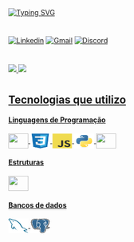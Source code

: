 <!-- Saudação -->

<div>
    <a href="https://git.io/typing-svg"><img src="https://readme-typing-svg.herokuapp.com?font=Fira+Code&pause=1000&color=7CFC00&center=falso&vCenter=falso&repeat=verdadeiro&width=435&lines=Ol%C3%A1!+eu+sou+o+Antonio+Martins+😎💻" alt="Typing SVG" /></a>
</div>

#
<!-- Redes Sociais -->

[![Linkedin](https://img.shields.io/badge/LinkedIn-0077B5?style=for-the-badge&logo=linkedin&logoColor=white)](https://www.linkedin.com/in/antonio-martins-473097206)
[![Gmail](https://img.shields.io/badge/Gmail-D14836?style=for-the-badge&logo=gmail&logoColor=white)](mailto:antoniom.c.filhosimao@gmail.com)
[![Discord](https://img.shields.io/badge/Discord-7289DA?style=for-the-badge&logo=discord&logoColor=white)](https://discord.com/users/#9350)

#
<!-- Status da conta Antonio Martins -->


<div>
  <a href="https://github.com/AntonioMartinsCosta">
  <img height="150em" src="https://github-readme-stats.vercel.app/api?username=AntonioMartinsCosta&show_icons=true&theme=merko"/>
  <img height="150em" src="https://github-readme-stats.vercel.app/api/top-langs/?username=AntonioMartinsCosta&layout=compact&theme=merko"/>
  </div>

#

## Tecnologias que utilizo

<div>

  #### Linguagens de Programação
  <img align="center" height="30" width="40" src="https://user-images.githubusercontent.com/84246094/134066180-d11880e0-f92f-47da-9f70-1b5d7c39934b.png">
  <img align="center" height="30" width="40" src="https://raw.githubusercontent.com/devicons/devicon/master/icons/css3/css3-original.svg" alt ="CSS3">
  <img align="center" height="30" width="40" src="https://raw.githubusercontent.com/devicons/devicon/master/icons/javascript/javascript-original.svg">
  <img align="center" height="30" width="40" src="https://raw.githubusercontent.com/devicons/devicon/master/icons/python/python-original.svg">
  <img align="center" height="30" width="40" src="https://raw.githubusercontent.com/jmnote/z-icons/master/svg/c.svg">
  
  
  #### Estruturas
  <img align="center" height="30" width="40" src="https://user-images.githubusercontent.com/84246094/180622105-6de2c096-27b5-4469-8189-7a0175a0a903.png">

  #### Bancos de dados
  <img align="center" height="30" width="40" src="https://raw.githubusercontent.com/devicons/devicon/master/icons/mysql/mysql-original.svg">
  <img align="center" height="30" width="40" src="https://raw.githubusercontent.com/devicons/devicon/master/icons/postgresql/postgresql-original.svg">
</div>

#
    
